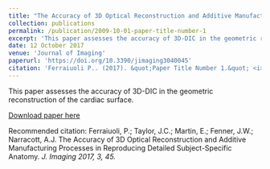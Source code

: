 ```yaml
---
title: "The Accuracy of 3D Optical Reconstruction and Additive Manufacturing Processes in Reproducing Detailed Subject-Specific Anatomy"
collection: publications
permalink: /publication/2009-10-01-paper-title-number-1
excerpt: 'This paper assesses the accuracy of 3D-DIC in the geometric reconstruction of the cardiac surface'
date: 12 October 2017
venue: 'Journal of Imaging'
paperurl: 'https://doi.org/10.3390/jimaging3040045'
citation: 'Ferraiuoli P.. (2017). &quot;Paper Title Number 1.&quot; <i>J. Imaging</i>. 1(1).'
---
```

This paper assesses the accuracy of 3D-DIC in the geometric reconstruction of the cardiac surface.

[Download paper here](https://www.mdpi.com/2313-433X/3/4/45/pdf)

Recommended citation: Ferraiuoli, P.; Taylor, J.C.; Martin, E.; Fenner, J.W.; Narracott, A.J. The Accuracy of 3D Optical Reconstruction and Additive Manufacturing Processes in Reproducing Detailed Subject-Specific Anatomy. <i>J. Imaging<i> 2017, 3, 45. 
